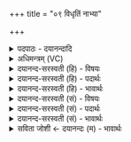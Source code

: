 +++
title = "०९ विधृतिं नाभ्या"

+++
<details><summary>पदपाठः - दयानन्दादि</summary>

विधृ॑ति॒मिति॒ विऽधृ॑तिम्। नाभ्या॑। घृ॒तम्। रसे॑न। अ॒पः। यू॒ष्णा। मरी॑चीः। वि॒प्रुड्भि॒रिति॑ वि॒प्रुट्ऽभिः॑। नी॒हा॒रम्। ऊ॒ष्मणा॑। शी॒नम्। वस॑या। प्रुष्वाः॑। अश्रु॑भि॒रित्यश्रु॑ऽभिः। ह्ना॒दु॒नीः॑। दू॒षीका॑भिः। अ॒स्ना। रक्षा॑ꣳसि। चि॒त्राणि॑। अङ्गैः॑। नक्ष॑त्राणि। रू॒पेण॑। पृ॒थि॒वीम्। त्व॒चा। जु॒म्ब॒काय॑। स्वाहा॑। ९।
</details>

<details><summary>अधिमन्त्रम् (VC)</summary>

- पूषादयो देवताः
- प्रजापतिर्ऋषिः
- भुरिगत्यष्टिः
- गान्धारः
</details>

<details><summary>दयानन्द-सरस्वती (हि) - विषयः</summary>

फिर किससे क्या होता है, इस विषय को अगले मन्त्र में कहा है ॥
</details>

<details><summary>दयानन्द-सरस्वती (हि) - पदार्थः</summary>

पदार्थान्वयभाषाः -  हे मनुष्यो ! तुम लोग (नाभ्या) नाभि से (विधृतिम्) विशेष करके धारण को (घृतम्) घी को (रसेन) रस से (अपः) जलों को (यूष्णा) क्वाथ किये रस से (मरीचीः) किरणों को (विप्रुड्भिः) विशेषकर पूरण पदार्थों से (नीहारम्) कुहर को (ऊष्मणा) गरमी से (शीनम्) जमे हुए घी को (वसया) निवासहेतु जीवन से (प्रुष्वाः) जिनसे सींचते हैं, उन क्रियाओं को (अश्रुभिः) आँसुओं से (ह्रादुनीः) शब्दों की अप्रकट उच्चारण-क्रियाओं को (दूषीकाभिः) विकाररूप क्रियाओं से (चित्राणि) चित्र-विचित्र (रक्षांसि) पालना करने योग्य (अस्ना) रुधिरादि पदार्थों को (अङ्गैः) अङ्गों और (रूपेण) रूप से (नक्षत्राणि) तारागणों को और (त्वचा) मांस रुधिर आदि को ढाँपनेवाली खाल आदि से (पृथिवीम्) पृथिवी को जानकर (जुम्बकाय) अतिवेगवान् के लिये (स्वाहा) सत्य वाणी का प्रयोग अर्थात् उच्चारण करो ॥९ ॥
</details>

<details><summary>दयानन्द-सरस्वती (हि) - भावार्थः</summary>

भावार्थभाषाः -  मनुष्यों को धारणा आदि क्रियाओं से खोटे आचरण और रोगों की निवृत्ति और सत्यभाषण आदि धर्म के लक्षणों का विचार कर प्रवृत्त करना चाहिये ॥९ ॥
</details>

<details><summary>दयानन्द-सरस्वती (सं) - विषयः</summary>

पुनः केन किं भवतीत्याह ॥
</details>

<details><summary>दयानन्द-सरस्वती (सं) - पदार्थः</summary>

पदार्थान्वयभाषाः -  हे मनुष्याः ! यूयं नाभ्या विधृतिं घृतं रसेनापो यूष्णा मरीचीर्विप्रुड्भिर्नीहारमूष्मणा शीनं वसया प्रुष्वा अश्रुभिर्ह्रादुनीर्दूषीकाभिश्चित्राणि रक्षांस्यनाङ्गै रूपेण नक्षत्राणि त्वचा पृथिवीं विदित्वा जुम्बकाय स्वाहा प्रयुङ्ग्ध्वम् ॥९ ॥
</details>

<details><summary>दयानन्द-सरस्वती (सं) - भावार्थः</summary>

भावार्थभाषाः -  मनुष्यैर्धारणादिभिः कर्मभिर्दुर्व्यसनानि रोगाँश्च निवार्य्य सत्यभाषणादिधर्मलक्षणानि विचार्य्य प्रवर्त्तनीयम् ॥९ ॥
</details>

<details><summary>सविता जोशी ← दयानन्दः (म) - भावार्थः</summary>

भावार्थभाषाः -  माणसांनी (योग) धारणा वगैरे क्रिया करून असत्याचरण व रोग यांची निवृत्ती करावी आणि सत्यभाषण इत्यादी धर्माच्या लक्षणाचा विचार करून त्यात प्रवृत्त व्हावे.
</details>
